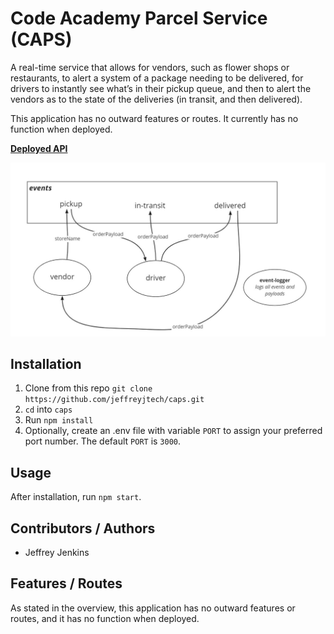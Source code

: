# Code Academy Parcel Service (CAPS)

A real-time service that allows for vendors, such as flower shops or restaurants, to alert a system of a package needing to be delivered, for drivers to instantly see what’s in their pickup queue, and then to alert the vendors as to the state of the deliveries (in transit, and then delivered).

This application has no outward features or routes. It currently has no function when deployed.

[**Deployed API**](https://jjtech-caps.herokuapp.com/)

![My UML diagram](./assets/lab-11-uml.jpg)

## Installation

1. Clone from this repo `git clone https://github.com/jeffreyjtech/caps.git`
2. `cd` into `caps`
3. Run `npm install`
4. Optionally, create an .env file with variable `PORT` to assign your preferred port number. The default `PORT` is `3000`.

## Usage

After installation, run `npm start`.

## Contributors / Authors

- Jeffrey Jenkins

## Features / Routes

As stated in the overview, this application has no outward features or routes, and it has no function when deployed.
